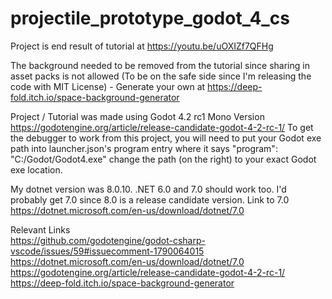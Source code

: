 # projectile_prototype_godot_4_cs
Project is end result of tutorial at https://youtu.be/uOXIZf7QFHg

The background needed to be removed from the tutorial since sharing in asset packs is not allowed 
(To be on the safe side since I'm releasing the code with MIT License) - Generate your own at https://deep-fold.itch.io/space-background-generator

Project / Tutorial was made using Godot 4.2 rc1 Mono Version https://godotengine.org/article/release-candidate-godot-4-2-rc-1/
To get the debugger to work from this project, you will need to put your Godot exe path into launcher.json's program entry
where it says "program": "C:/Godot/Godot4.exe" change the path (on the right) to your exact Godot exe location.

My dotnet version was 8.0.10. .NET 6.0 and 7.0 should work too. I'd probably get 7.0 since 8.0 is a release candidate version.
Link to 7.0 https://dotnet.microsoft.com/en-us/download/dotnet/7.0

Relevant Links \
https://github.com/godotengine/godot-csharp-vscode/issues/59#issuecomment-1790064015 \
https://dotnet.microsoft.com/en-us/download/dotnet/7.0 \
https://godotengine.org/article/release-candidate-godot-4-2-rc-1/ \
https://deep-fold.itch.io/space-background-generator
